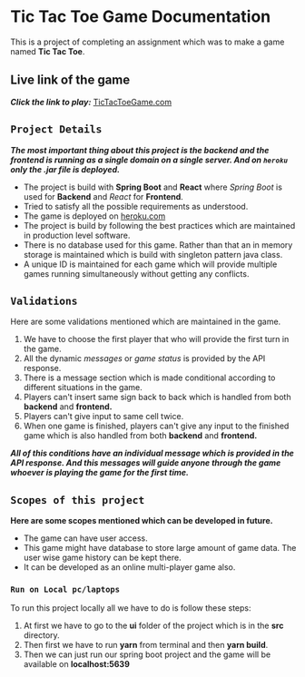 # Tic Tac Toe Game Documentation
This is a project of completing an assignment which was to make a game named **Tic Tac Toe**.

## Live link of the game
***Click the link to play:***  [TicTacToeGame.com](https://game-tic-tac-toe-kamrul.herokuapp.com/)

## `Project Details`
***The most important thing about this project is the *backend* and the *frontend* is running as a single domain on a single server.
And on `heroku` only the .jar file is deployed.***
* The project is build with **Spring Boot** and **React** where *Spring Boot* is used for **Backend** and *React* for **Frontend**.
* Tried to satisfy all the possible requirements as understood.
* The game is deployed on [heroku.com](https://game-tic-tac-toe-kamrul.herokuapp.com)
* The project is build by following the best practices which are maintained in production level software.
* There is no database used for this game. Rather than that an in memory storage is maintained which is build with singleton pattern java class.
* A unique ID  is maintained for each game which will provide multiple games running simultaneously without getting any conflicts.

## `Validations`
Here are some validations mentioned which are maintained in the game.
1. We have to choose the first player that who will provide the first turn in the game.
2. All the dynamic *messages* or *game status* is provided by the API response.
3. There is a message section which is made conditional according to different situations in the game.
4. Players can't insert same sign back to back which is handled from both **backend** and **frontend.**
5. Players can't give input to same cell twice.
6. When one game is finished, players can't give any input to the finished game which is also handled from both **backend** and **frontend.**

***All of this conditions have an individual message which is provided in the API response. And this messages will guide anyone through the game whoever is playing the game for the first time.***

## `Scopes of this project` ##

**Here are some scopes mentioned which can be developed in future.**
 
* The game can have user access.
* This game might have database to store large amount of game data. The user wise game history can be kept there.
* It can be developed as an online multi-player game also.

### `Run on Local pc/laptops` ###
To run this project locally all we have to do is follow these steps:

1. At first we have to go to the **ui** folder of the project which is in the **src** directory.
2. Then first we have to run **yarn** from terminal and then **yarn build**.
3. Then we can just run our spring boot project and the game will be available on **localhost:5639**